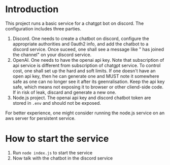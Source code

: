 # Introduction 
This project runs a basic service for a chatgpt bot on discord. The configuration includes three parties. 
1. Discord. One needs to create a chatbot on discord, configure the appropriate authorities and 0auth2 info, and add the chatbot to a discord service. Once suceed, one shall see a message like "<YOUR-CHATGPT-BOT> has joined the channel" on your discord service. 
2. OpenAI. One needs to have the openai api key. Note that subscription of api service is different from subscription of chatgpt service. To control cost, one shall set up the hard and soft limits. If one doesn't have an open api key, then he can generate one and MUST note it somewhere safe as one can no longer see it after its geenralisation. Keep the api key safe, which means not exposing it to browser or other cliend-side code. If in risk of leak, discard and generate a new one. 
3. Node.js project. The openai api key and discord chatbot token are stored in `.env` and should not be exposed. 

For better experience, one might consider running the node.js service on an aws server for persistent service. 

# How to start the service
1. Run `node index.js` to start the service
2. Now talk with the chatbot in the discord service 

